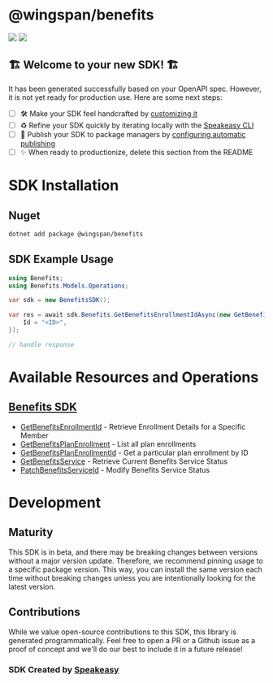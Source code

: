 # @wingspan/benefits

<div align="left">
    <a href="https://speakeasyapi.dev/"><img src="https://custom-icon-badges.demolab.com/badge/-Built%20By%20Speakeasy-212015?style=for-the-badge&logoColor=FBE331&logo=speakeasy&labelColor=545454" /></a>
    <a href="https://github.com/wingspanHQ/client-sdk-csharp.git/actions"><img src="https://img.shields.io/github/actions/workflow/status/wingspanHQ/client-sdk-csharp/speakeasy_sdk_generation.yml?style=for-the-badge" /></a>
    
</div>


## 🏗 **Welcome to your new SDK!** 🏗

It has been generated successfully based on your OpenAPI spec. However, it is not yet ready for production use. Here are some next steps:
- [ ] 🛠 Make your SDK feel handcrafted by [customizing it](https://www.speakeasyapi.dev/docs/customize-sdks)
- [ ] ♻️ Refine your SDK quickly by iterating locally with the [Speakeasy CLI](https://github.com/speakeasy-api/speakeasy)
- [ ] 🎁 Publish your SDK to package managers by [configuring automatic publishing](https://www.speakeasyapi.dev/docs/productionize-sdks/publish-sdks)
- [ ] ✨ When ready to productionize, delete this section from the README
<!-- Start SDK Installation -->
# SDK Installation

## Nuget

```bash
dotnet add package @wingspan/benefits
```
<!-- End SDK Installation -->

## SDK Example Usage
<!-- Start SDK Example Usage -->


```csharp
using Benefits;
using Benefits.Models.Operations;

var sdk = new BenefitsSDK();

var res = await sdk.Benefits.GetBenefitsEnrollmentIdAsync(new GetBenefitsEnrollmentIdRequest() {
    Id = "<ID>",
});

// handle response
```
<!-- End SDK Example Usage -->

<!-- Start SDK Available Operations -->
# Available Resources and Operations

## [Benefits SDK](docs/sdks/benefits/README.md)

* [GetBenefitsEnrollmentId](docs/sdks/benefits/README.md#getbenefitsenrollmentid) - Retrieve Enrollment Details for a Specific Member
* [GetBenefitsPlanEnrollment](docs/sdks/benefits/README.md#getbenefitsplanenrollment) - List all plan enrollments
* [GetBenefitsPlanEnrollmentId](docs/sdks/benefits/README.md#getbenefitsplanenrollmentid) - Get a particular plan enrollment by ID
* [GetBenefitsService](docs/sdks/benefits/README.md#getbenefitsservice) - Retrieve Current Benefits Service Status
* [PatchBenefitsServiceId](docs/sdks/benefits/README.md#patchbenefitsserviceid) - Modify Benefits Service Status
<!-- End SDK Available Operations -->

<!-- Start Dev Containers -->



<!-- End Dev Containers -->

<!-- Placeholder for Future Speakeasy SDK Sections -->

# Development

## Maturity

This SDK is in beta, and there may be breaking changes between versions without a major version update. Therefore, we recommend pinning usage
to a specific package version. This way, you can install the same version each time without breaking changes unless you are intentionally
looking for the latest version.

## Contributions

While we value open-source contributions to this SDK, this library is generated programmatically.
Feel free to open a PR or a Github issue as a proof of concept and we'll do our best to include it in a future release!

### SDK Created by [Speakeasy](https://docs.speakeasyapi.dev/docs/using-speakeasy/client-sdks)
